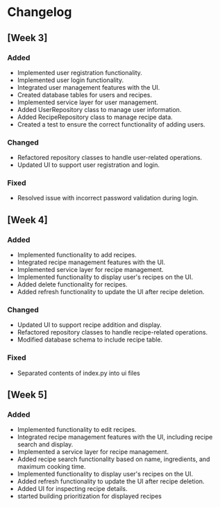 
# Changelog

## [Week 3]

### Added
- Implemented user registration functionality.
- Implemented user login functionality.
- Integrated user management features with the UI.
- Created database tables for users and recipes.
- Implemented service layer for user management.
- Added UserRepository class to manage user information.
- Added RecipeRepository class to manage recipe data.
- Created a test to ensure the correct functionality of adding users.

### Changed
- Refactored repository classes to handle user-related operations.
- Updated UI to support user registration and login.

### Fixed
- Resolved issue with incorrect password validation during login.

## [Week 4]

### Added
- Implemented functionality to add recipes.
- Integrated recipe management features with the UI.
- Implemented service layer for recipe management.
- Implemented functionality to display user's recipes on the UI.
- Added delete functionality for recipes.
- Added refresh functionality to update the UI after recipe deletion.

### Changed
- Updated UI to support recipe addition and display.
- Refactored repository classes to handle recipe-related operations.
- Modified database schema to include recipe table.

### Fixed
- Separated contents of index.py into ui files

## [Week 5]

### Added
- Implemented functionality to edit recipes.
- Integrated recipe management features with the UI, including recipe search and display.
- Implemented a service layer for recipe management.
- Added recipe search functionality based on name, ingredients, and maximum cooking time.
- Implemented functionality to display user's recipes on the UI.
- Added refresh functionality to update the UI after recipe deletion.
- Added UI for inspecting recipe details.
- started building prioritization for displayed recipes




